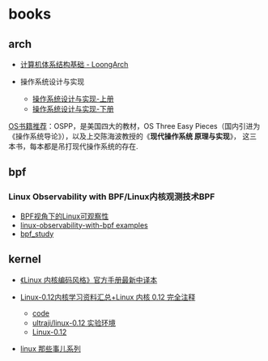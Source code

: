 # books

## arch
- [计算机体系结构基础 - LoongArch](https://foxsen.github.io/archbase/index.html)
- 操作系统设计与实现

	- [操作系统设计与实现-上册](https://github.com/8427003/study-minix-os)
	- [操作系统设计与实现-下册](https://cwlrin.wiki/wp-content/uploads/2021/02/%E6%93%8D%E4%BD%9C%E7%B3%BB%E7%BB%9F%E8%AE%BE%E8%AE%A1%E4%B8%8E%E5%AE%9E%E7%8E%B0_%E7%AC%AC3%E7%89%88(%E4%B8%8B%E5%86%8C).pdf)

[OS书籍推荐](https://zhuanlan.zhihu.com/p/499407835)：OSPP，是美国四大的教材，OS Three Easy Pieces（国内引进为《操作系统导论》），以及上交陈海波教授的《**现代操作系统 原理与实现**》， 这三本书，每本都是吊打现代操作系统的存在.

## bpf
### Linux Observability with BPF/Linux内核观测技术BPF
- [BPF视角下的Linux可观察性](https://github.com/learnre/Linux-Observability-with-BPF)
- [linux-observability-with-bpf examples](https://github.com/bpftools/linux-observability-with-bpf)
- [bpf_study](https://github.com/DavadDi/bpf_study)

## kernel
- [《Linux 内核编码风格》官方手册最新中译本](https://linux.cn/article-13494-1.html)
- [Linux-0.12内核学习资料汇总+Linux 内核 0.12 完全注释](https://zhuanlan.zhihu.com/p/630740573)

	- [code](http://www.oldlinux.org/Book-Lite/)
	- [ultraji/linux-0.12 实验环境](https://github.com/ultraji/linux-0.12)
	- [Linux-0.12](https://github.com/sky-big/Linux-0.12)
- [linux 那些事儿系列](http://blog.csdn.net/fudan_abc/article/category/335670)